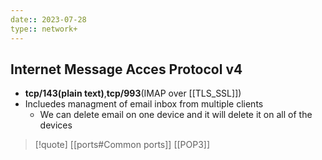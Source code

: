 ```yaml
---
date:: 2023-07-28
type:: network+
---
```

## Internet Message Acces Protocol v4 
- **tcp/143(plain text)**,**tcp/993**(IMAP over [[TLS_SSL]])
- Incluedes managment of email inbox from multiple clients 
	- We can delete email on one device and it will delete it on all of the devices 


>[!quote] [[ports#Common ports]] [[POP3]]